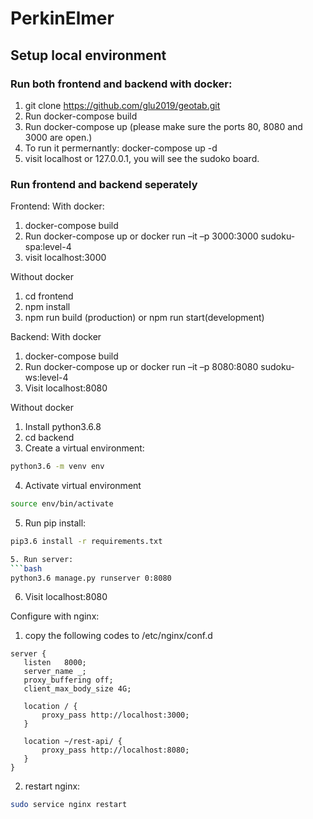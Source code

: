 # PerkinElmer

## Setup local environment

### Run both frontend and backend with docker:

1. git clone https://github.com/glu2019/geotab.git
2. Run docker-compose build
3. Run docker-compose up (please make sure the ports 80, 8080 and 3000 are open.)
4. To run it permernantly: docker-compose up -d
4. visit localhost or 127.0.0.1, you will see the sudoko board. 

### Run frontend and backend seperately

Frontend:
With docker:
1. docker-compose build
2. Run docker-compose up or docker run –it –p 3000:3000 sudoku-spa:level-4
3. visit localhost:3000

Without docker
1. cd frontend
2. npm install
3. npm run build (production) or npm run start(development)

Backend:
With docker
1. docker-compose build
2. Run docker-compose up or docker run –it –p 8080:8080 sudoku-ws:level-4
3. Visit localhost:8080

Without docker
1. Install python3.6.8
2. cd backend
3. Create a virtual environment:
```bash
python3.6 -m venv env
```
4. Activate virtual environment
```bash
source env/bin/activate
```
5. Run pip install:
```bash
pip3.6 install -r requirements.txt 

5. Run server:
```bash
python3.6 manage.py runserver 0:8080
```
6. Visit localhost:8080

Configure with nginx: 
1. copy the following codes to /etc/nginx/conf.d

```
server {
   listen   8000;
   server_name _;
   proxy_buffering off;
   client_max_body_size 4G;
	
   location / {
       proxy_pass http://localhost:3000;
   }

   location ~/rest-api/ {
       proxy_pass http://localhost:8080;
   }
}
```
2. restart nginx:
```bash
sudo service nginx restart
```